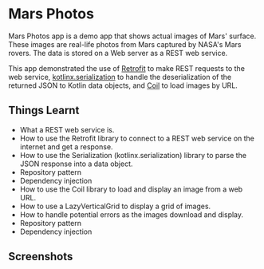 Mars Photos
==================================

Mars Photos app is a demo app that shows actual images of Mars' surface. These images are
real-life photos from Mars captured by NASA's Mars rovers. The data is stored on a Web server
as a REST web service.

This app demonstrated the use of [Retrofit](https://square.github.io/retrofit/) to make REST requests to the web service, [kotlinx.serialization](https://github.com/Kotlin/kotlinx.serialization) to
handle the deserialization of the returned JSON to Kotlin data objects, and [Coil](https://coil-kt.github.io/coil/) to load images by URL.

Things Learnt
---------------
* What a REST web service is.
* How to use the Retrofit library to connect to a REST web service on the internet and get a response.
* How to use the Serialization (kotlinx.serialization) library to parse the JSON response into a data object.
* Repository pattern 
* Dependency injection 
* How to use the Coil library to load and display an image from a web URL. 
* How to use a LazyVerticalGrid to display a grid of images. 
* How to handle potential errors as the images download and display.
* Repository pattern
* Dependency injection

Screenshots
---------------
